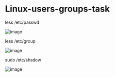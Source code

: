 # Linux-users-groups-task


less /etc/passwd

![image](https://user-images.githubusercontent.com/99265180/195334196-874dbe25-cb8b-4062-b1e8-2cb12b5d095e.png)

less /etc/group

![image](https://user-images.githubusercontent.com/99265180/195334349-85cef94e-664b-4fd8-9930-ff87594555d9.png)

sudo /etc/shadow

![image](https://user-images.githubusercontent.com/99265180/195334420-203a1783-9fd4-44a8-8231-d9fb5d2c0635.png)





